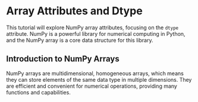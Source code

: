 # Array Attributes and Dtype

This tutorial will explore NumPy array attributes, focusing on the `dtype` attribute. NumPy is a powerful library for numerical computing in Python, and the NumPy array is a core data structure for this library.

## Introduction to NumPy Arrays

NumPy arrays are multidimensional, homogeneous arrays, which means they can store elements of the same data type in multiple dimensions. They are efficient and convenient for numerical operations, providing many functions and capabilities.
